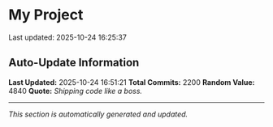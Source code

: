 # My Project


Last updated: 2025-10-24 16:25:37































































































































































































































































































































































































































































































































































































































































































































































































































































































































































































































































































































































































































































































































































































































































































































































































































































































































































































































































































































































































































































































































































































































































































































































































































































































































































































































































































## Auto-Update Information

**Last Updated:** 2025-10-24 16:51:21
**Total Commits:** 2200
**Random Value:** 4840
**Quote:** _Shipping code like a boss._

---
_This section is automatically generated and updated._